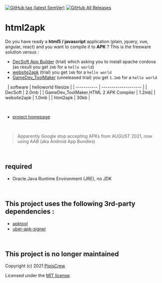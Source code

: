 [![GitHub tag (latest SemVer)](https://img.shields.io/github/tag/pipiscrew/html2apk.svg)](https://github.com/pipiscrew/html2apk/releases)
[![GitHub All Releases](https://img.shields.io/github/downloads/pipiscrew/html2apk/total.svg)](https://github.com/pipiscrew/html2apk/releases)

# html2apk

Do you have ready a **html5 / javascript** application (plain, jquery, vue, angular, react) and you want to compile it to **APK** ? This is the freeware solution versus :

* [DecSoft App Builder](https://www.decsoftutils.com/appbuilder/) (trial) which asking you to install apache cordova (as result you get `2mb` for a `hello world`) 
* [website2apk](https://websitetoapk.com/) (trial) you get `1mb` for a `hello world`  
* [GameDev_ToolMaker](https://store.steampowered.com/app/1463740/HTML_2_APK_Compiler/) (unreleased trial) you get `1.2mb` for a `hello world`  

&nbsp;
| software    | helloworld filesize |
| ----------- | -------------------- |
| DecSoft     | 2.0mb                  |
| GameDev_ToolMaker.HTML 2 APK Compiler | 1.2mb|
| website2apk | 1.0mb                  |
| html2apk    | 30kb                 |  


&nbsp;
&nbsp;
&nbsp;
&nbsp;
* [project homepage](https://www.pipiscrew.com/works/html2apk/)  

&nbsp;
> Apparently Google stop accepting APKs from AUGUST 2021, now using AAB (aka Android App Bundles)

&nbsp;
## required 
* Oracle.Java Runtime Environment (JRE), no JDK

&nbsp;
## This project uses the following 3rd-party dependencies :  
* [apktool](https://github.com/iBotPeaches/Apktool)  
* [uber-apk-signer](https://github.com/patrickfav/uber-apk-signer)  


&nbsp;
## This project is no longer maintained
Copyright (c) 2021 [PipisCrew](http://pipiscrew.com)

Licensed under the [MIT license](http://www.opensource.org/licenses/mit-license.php).
